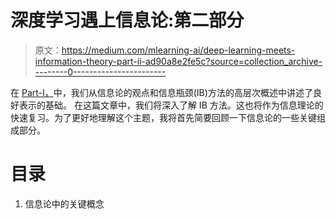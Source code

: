 # 深度学习遇上信息论:第二部分

> 原文：<https://medium.com/mlearning-ai/deep-learning-meets-information-theory-part-ii-ad90a8e2fe5c?source=collection_archive---------0----------------------->

在 [Part-I，](/mlearning-ai/deep-learning-meets-information-theory-part-i-c6a56a2ec29c)中，我们从信息论的观点和信息瓶颈(IB)方法的高层次概述中讲述了良好表示的基础。
在这篇文章中，我们将深入了解 IB 方法。这也将作为信息理论的快速复习。为了更好地理解这个主题，我将首先简要回顾一下信息论的一些关键组成部分。

# 目录

1.  信息论中的关键概念
